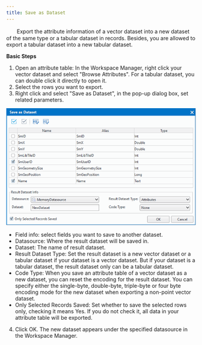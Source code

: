 ```yaml
---
title: Save as Dataset
---
```



　　Export the attribute information of a vector dataset into a new dataset of the same type or a tabular dataset in records. Besides, you are allowed to export a tabular dataset into a new tabular dataset. 


  
**Basic Steps**  
  
1. Open an attribute table: In the Workspace Manager, right click your vector dataset and select "Browse Attributes". For a tabular dataset, you can double click it directly to open it.
2. Select the rows you want to export. 
3. Right click and select "Save as Dataset", in the pop-up dialog box, set related parameters.   

  
 ![](img/SaveAsDataset.png)    

  + Field info: select fields you want to save to another dataset. 
  + Datasource: Where the result dataset will be saved in.
  + Dataset: The name of result dataset. 
  + Result Dataset Type: Set the result dataset is a new vector dataset or a tabular dataset if your dataset is a vector dataset. But if your dataset is a tabular dataset, the result dataset only can be a tabular dataset.
  + Code Type: When you save an attribute table of a vector dataset as a new dataset, you can reset the encoding for the result dataset.
You can specify either the single-byte, double-byte, triple-byte or four byte encoding mode for the new dataset when exporting a non-point vector dataset.  
  + Only Selected Records Saved: Set whether to save the selected rows only, checking it means Yes. If you do not check it, all data in your attribute table will be exported.

4. Click OK. The new dataset appears under the specified datasource in the Workspace Manager.      